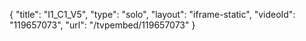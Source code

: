 {
    "title": "I1_C1_V5",
    "type": "solo",
    "layout": "iframe-static",
    "videoId": "119657073",
    "url": "\/tvpembed\/119657073"
}